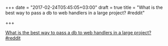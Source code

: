 +++
date = "2017-02-24T05:45:05+03:00"
draft = true
title = "What is the best way to pass a db to web handlers in a large project?  #reddit"

+++

<p><a href="https://t.co/497WZqyMSA">What is the best way to pass a db to web handlers in a large project?  #reddit</a></p>

